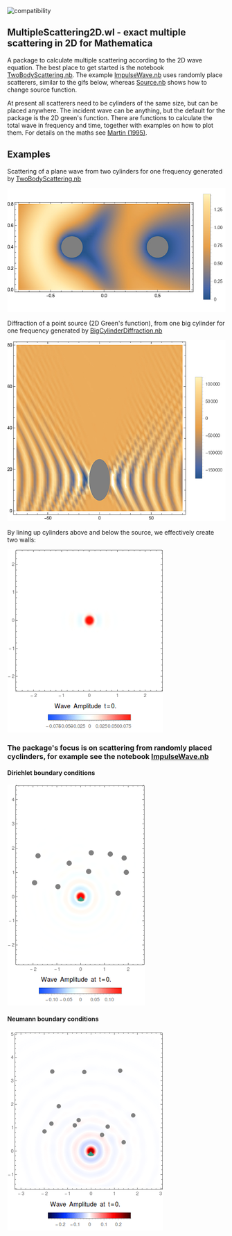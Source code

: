 ![compatibility](https://img.shields.io/badge/Mathematica-8.x_9.x_10.x_11.x-brightgreen.svg)

## MultipleScattering2D.wl - exact multiple scattering in 2D for Mathematica

A package to calculate multiple scattering according to the 2D wave equation. The best place to get started is the notebook [TwoBodyScattering.nb](examples/TwoBodyScattering.nb). The example [ImpulseWave.nb](examples/ImpulseWave.nb) uses randomly place scatterers, similar to the gifs below, whereas [Source.nb](examples/Source.nb) shows how to change source function. 

At present all scatterers need to be cylinders of the same size, but can be placed anywhere. The incident wave can be anything, but the default for the package is the 2D green's function. There are functions to calculate the total wave in frequency and time, together with examples on how to plot them. For details on the maths see [Martin (1995)](https://pdfs.semanticscholar.org/8bd3/38ec62affc5c89592a9d6d13f1ee6a7d7e53.pdf).

## Examples 

Scattering of a plane wave from two cylinders for one frequency generated by [TwoBodyScattering.nb](examples/TwoBodyScattering.nb)

![TwoBodyScattering](media/TwoBodyFrequency.jpg)

Diffraction of a point source (2D Green's function), from one big cylinder for one frequency generated by [BigCylinderDiffraction.nb](examples/BigCylinderDiffraction.nb)

![OneBigCylinder](media/BigCylinderDiffraction.jpg)


By lining up cylinders above and below the source, we effectively create two walls:

![TwoWalls](media/TwoWallsBodyScattering.gif)


### The package's focus is on scattering from randomly placed cyclinders, for example see the notebook  [ImpulseWave.nb](examples/ImpulseWave.nb)
#### Dirichlet boundary conditions

![dirichlet](media/45-Wave_10-Scatterers.GIF)

#### Neumann boundary conditions

![neumann](media/45-Wave_12-Scatterers-Neuman.GIF)
